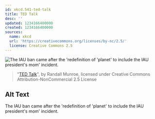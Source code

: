 ```yaml
---
id: xkcd.541-ted-talk
title: TED Talk
desc: ''
updated: 1234166400000
created: 1234166400000
sources:
  name: xkcd
  url: 'https://creativecommons.org/licenses/by-nc/2.5/'
  license: Creative Commons 2.5
---
```

![The IAU ban came after the 'redefinition of 'planet' to include the IAU president's mom' incident.](https://imgs.xkcd.com/comics/ted_talk.png)
> "[TED Talk](https://xkcd.com/541/)", by Randall Munroe, licensed under Creative Commons Attribution-NonCommercial 2.5 License

## Alt Text
The IAU ban came after the 'redefinition of 'planet' to include the IAU president's mom' incident.
